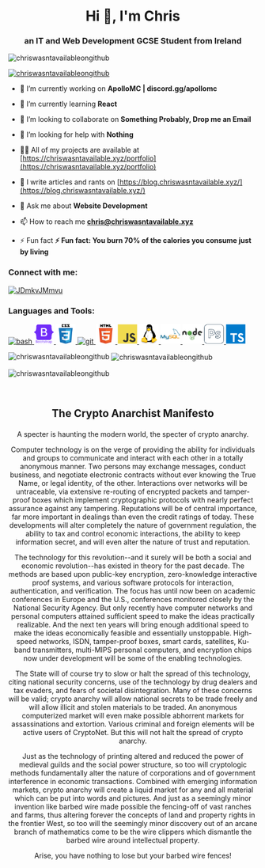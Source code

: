 <h1 align="center">Hi 👋, I'm Chris</h1>
<h3 align="center">an IT and Web Development GCSE Student from Ireland</h3>

<p align="left"> <img src="https://komarev.com/ghpvc/?username=chriswasntavailableongithub&label=Profile%20views&color=54084b&style=flat" alt="chriswasntavailableongithub" /> </p>

<p align="left"> <a href="https://github.com/ryo-ma/github-profile-trophy"><img src="https://github-profile-trophy.vercel.app/?username=chriswasntavailableongithub" alt="chriswasntavailableongithub" /></a> </p>

- 🔭 I’m currently working on **ApolloMC | discord.gg/apollomc**

- 🌱 I’m currently learning **React**

- 👯 I’m looking to collaborate on **Something Probably, Drop me an Email**

- 🤝 I’m looking for help with **Nothing**

- 👨‍💻 All of my projects are available at [https://chriswasntavailable.xyz/portfolio](https://chriswasntavailable.xyz/portfolio)

- 📝 I write articles and rants on [https://blog.chriswasntavailable.xyz/](https://blog.chriswasntavailable.xyz/)

- 💬 Ask me about **Website Development**

- 📫 How to reach me **chris@chriswasntavailable.xyz**

- ⚡ Fun fact **⚡ Fun fact: You burn 70% of the calories you consume just by living**

<h3 align="left">Connect with me:</h3>
<p align="left">
<a href="https://discord.gg/JDmkvJMmvu" target="blank"><img align="center" src="https://raw.githubusercontent.com/rahuldkjain/github-profile-readme-generator/master/src/images/icons/Social/discord.svg" alt="JDmkvJMmvu" height="30" width="40" /></a>
</p>

<h3 align="left">Languages and Tools:</h3>
<p align="left"> <a href="https://www.gnu.org/software/bash/" target="_blank" rel="noreferrer"> <img src="https://www.vectorlogo.zone/logos/gnu_bash/gnu_bash-icon.svg" alt="bash" width="40" height="40"/> </a> <a href="https://getbootstrap.com" target="_blank" rel="noreferrer"> <img src="https://raw.githubusercontent.com/devicons/devicon/master/icons/bootstrap/bootstrap-plain-wordmark.svg" alt="bootstrap" width="40" height="40"/> </a> <a href="https://www.w3schools.com/css/" target="_blank" rel="noreferrer"> <img src="https://raw.githubusercontent.com/devicons/devicon/master/icons/css3/css3-original-wordmark.svg" alt="css3" width="40" height="40"/> </a> <a href="https://git-scm.com/" target="_blank" rel="noreferrer"> <img src="https://www.vectorlogo.zone/logos/git-scm/git-scm-icon.svg" alt="git" width="40" height="40"/> </a> <a href="https://www.w3.org/html/" target="_blank" rel="noreferrer"> <img src="https://raw.githubusercontent.com/devicons/devicon/master/icons/html5/html5-original-wordmark.svg" alt="html5" width="40" height="40"/> </a> <a href="https://developer.mozilla.org/en-US/docs/Web/JavaScript" target="_blank" rel="noreferrer"> <img src="https://raw.githubusercontent.com/devicons/devicon/master/icons/javascript/javascript-original.svg" alt="javascript" width="40" height="40"/> </a> <a href="https://www.linux.org/" target="_blank" rel="noreferrer"> <img src="https://raw.githubusercontent.com/devicons/devicon/master/icons/linux/linux-original.svg" alt="linux" width="40" height="40"/> </a> <a href="https://www.mysql.com/" target="_blank" rel="noreferrer"> <img src="https://raw.githubusercontent.com/devicons/devicon/master/icons/mysql/mysql-original-wordmark.svg" alt="mysql" width="40" height="40"/> </a> <a href="https://nodejs.org" target="_blank" rel="noreferrer"> <img src="https://raw.githubusercontent.com/devicons/devicon/master/icons/nodejs/nodejs-original-wordmark.svg" alt="nodejs" width="40" height="40"/> </a> <a href="https://www.photoshop.com/en" target="_blank" rel="noreferrer"> <img src="https://raw.githubusercontent.com/devicons/devicon/master/icons/photoshop/photoshop-line.svg" alt="photoshop" width="40" height="40"/> </a> <a href="https://www.typescriptlang.org/" target="_blank" rel="noreferrer"> <img src="https://raw.githubusercontent.com/devicons/devicon/master/icons/typescript/typescript-original.svg" alt="typescript" width="40" height="40"/> </a> </p>

<p><img align="left" src="https://github-readme-stats.vercel.app/api/top-langs?username=chriswasntavailableongithub&show_icons=true&theme=tokyonight&title_color=454444&text_color=ffffff&bg_color=21093e&hide_border=true&locale=en&layout=compact" alt="chriswasntavailableongithub" /></p>

<p>&nbsp;<img align="center" src="https://github-readme-stats.vercel.app/api?username=chriswasntavailableongithub&show_icons=true&theme=tokyonight&title_color=454545&text_color=ffffff&bg_color=21093e&locale=en" alt="chriswasntavailableongithub" /></p>

<p><img align="center" src="https://github-readme-streak-stats.herokuapp.com/?user=chriswasntavailableongithub&theme=dark" alt="chriswasntavailableongithub" /></p>

<br>

## <p align="center">The Crypto Anarchist Manifesto
<p align="center">
 A specter is haunting the modern world, the specter of crypto anarchy.

<p align="center"> Computer technology is on the verge of providing the ability for individuals and groups to communicate and interact with each other in a totally anonymous manner. Two persons may exchange messages, conduct business, and negotiate electronic contracts without ever knowing the True Name, or legal identity, of the other. Interactions over networks will be untraceable, via extensive re-routing of encrypted packets and tamper-proof boxes which implement cryptographic protocols with nearly perfect assurance against any tampering. Reputations will be of central importance, far more important in dealings than even the credit ratings of today. These developments will alter completely the nature of government regulation, the ability to tax and control economic interactions, the ability to keep information secret, and will even alter the nature of trust and reputation.

<p align="center"> The technology for this revolution--and it surely will be both a social and economic revolution--has existed in theory for the past decade. The methods are based upon public-key encryption, zero-knowledge interactive proof systems, and various software protocols for interaction, authentication, and verification. The focus has until now been on academic conferences in Europe and the U.S., conferences monitored closely by the National Security Agency. But only recently have computer networks and personal computers attained sufficient speed to make the ideas practically realizable. And the next ten years will bring enough additional speed to make the ideas economically feasible and essentially unstoppable. High-speed networks, ISDN, tamper-proof boxes, smart cards, satellites, Ku-band transmitters, multi-MIPS personal computers, and encryption chips now under development will be some of the enabling technologies.

<p align="center"> The State will of course try to slow or halt the spread of this technology, citing national security concerns, use of the technology by drug dealers and tax evaders, and fears of societal disintegration. Many of these concerns will be valid; crypto anarchy will allow national secrets to be trade freely and will allow illicit and stolen materials to be traded. An anonymous computerized market will even make possible abhorrent markets for assassinations and extortion. Various criminal and foreign elements will be active users of CryptoNet. But this will not halt the spread of crypto anarchy.

<p align="center"> Just as the technology of printing altered and reduced the power of medieval guilds and the social power structure, so too will cryptologic methods fundamentally alter the nature of corporations and of government interference in economic transactions. Combined with emerging information markets, crypto anarchy will create a liquid market for any and all material which can be put into words and pictures. And just as a seemingly minor invention like barbed wire made possible the fencing-off of vast ranches and farms, thus altering forever the concepts of land and property rights in the frontier West, so too will the seemingly minor discovery out of an arcane branch of mathematics come to be the wire clippers which dismantle the barbed wire around intellectual property.

<p align="center"> Arise, you have nothing to lose but your barbed wire fences! 

 </p>
 


</div>
